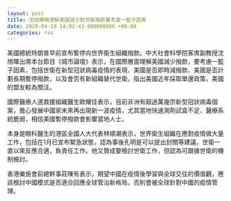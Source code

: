 ```yaml
---
layout: post
title: 沈旭暉稱理解美國減少對世衛撥款要考慮一籃子因素
date: 2020-04-19 14:02:43.000000000 +08:00
categories: rss
---
```


美國總統特朗普早前宣布暫停向世界衛生組織撥款。中大社會科學院客席副教授沈旭暉出席本台節目《城市論壇》表示，在國際層面理解美國減少撥款，要考慮一籃子因素，包括世衛在新型冠狀病毒疫情的表現、美國是否即時減撥款、美國是否計劃長期暫停撥款，以及會否有新組織替代世衛，指出美國近年採取單邊政策，美國的盟友較為關注。

國際醫療人道救援組織醫生歐耀佳表示，目前非洲有超過萬幾宗新型冠狀病毒個案，擔心發展中國家未來再出現新一波疫情，尤其當地快速測劑試盒不足、醫療系統脆弱，相信美國暫停撥款會影響當地人士。

本身是眼科醫生的港區全國人大代表林順潮表示，世界衛生組織在應對疫情做大量工作，包括在1月已宣布緊急狀態，認為事後孔明是可以提出封關等建議，世衛一直以來反應合適，負責任工作。他又贊成要檢討世衛工作，但認為可跟據世衛的機制檢討。

香港樂施會前總幹事莊陳有表示，期望中國在疫情後學習與全球交往的價值觀，應該檢討中國模式是否適合回應全球管治新格局，否則會被全球針對中國的疫情管理。
